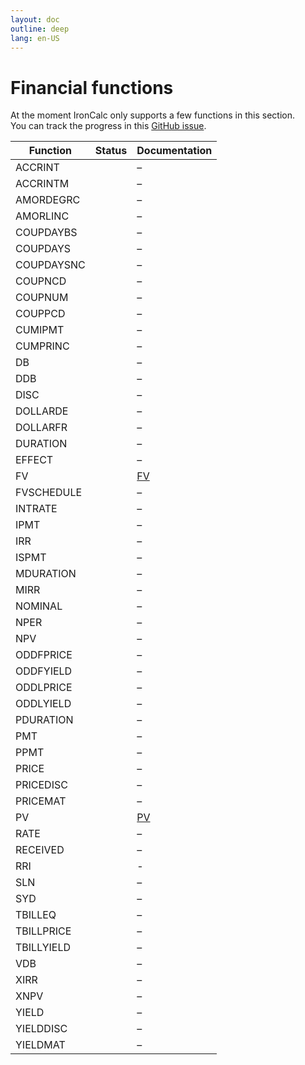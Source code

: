 ```yaml
---
layout: doc
outline: deep
lang: en-US
---
```


# Financial functions

At the moment IronCalc only supports a few functions in this section.  
You can track the progress in this [GitHub issue](https://github.com/ironcalc/IronCalc/issues/49).

| Function   | Status                                         | Documentation      |
| ---------- | ---------------------------------------------- | ------------------ |
| ACCRINT    | <Badge type="info" text="Not implemented yet" /> | –                  |
| ACCRINTM   | <Badge type="info" text="Not implemented yet" /> | –                  |
| AMORDEGRC  | <Badge type="info" text="Not implemented yet" /> | –                  |
| AMORLINC   | <Badge type="info" text="Not implemented yet" /> | –                  |
| COUPDAYBS  | <Badge type="info" text="Not implemented yet" /> | –                  |
| COUPDAYS   | <Badge type="info" text="Not implemented yet" /> | –                  |
| COUPDAYSNC | <Badge type="info" text="Not implemented yet" /> | –                  |
| COUPNCD    | <Badge type="info" text="Not implemented yet" /> | –                  |
| COUPNUM    | <Badge type="info" text="Not implemented yet" /> | –                  |
| COUPPCD    | <Badge type="info" text="Not implemented yet" /> | –                  |
| CUMIPMT    | <Badge type="tip" text="Available" />          | –                  |
| CUMPRINC   | <Badge type="tip" text="Available" />          | –                  |
| DB         | <Badge type="tip" text="Available" />          | –                  |
| DDB        | <Badge type="tip" text="Available" />          | –                  |
| DISC       | <Badge type="info" text="Not implemented yet" /> | –                  |
| DOLLARDE   | <Badge type="tip" text="Available" />          | –                  |
| DOLLARFR   | <Badge type="tip" text="Available" />          | –                  |
| DURATION   | <Badge type="info" text="Not implemented yet" /> | –                  |
| EFFECT     | <Badge type="tip" text="Available" />          | –                  |
| FV         | <Badge type="tip" text="Available" />          | [FV](financial/fv) |
| FVSCHEDULE | <Badge type="info" text="Not implemented yet" /> | –                  |
| INTRATE    | <Badge type="info" text="Not implemented yet" /> | –                  |
| IPMT       | <Badge type="tip" text="Available" />          | –                  |
| IRR        | <Badge type="tip" text="Available" />          | –                  |
| ISPMT      | <Badge type="tip" text="Available" />          | –                  |
| MDURATION  | <Badge type="info" text="Not implemented yet" /> | –                  |
| MIRR       | <Badge type="tip" text="Available" />          | –                  |
| NOMINAL    | <Badge type="tip" text="Available" />          | –                  |
| NPER       | <Badge type="tip" text="Available" />          | –                  |
| NPV        | <Badge type="tip" text="Available" />          | –                  |
| ODDFPRICE  | <Badge type="info" text="Not implemented yet" /> | –                  |
| ODDFYIELD  | <Badge type="info" text="Not implemented yet" /> | –                  |
| ODDLPRICE  | <Badge type="info" text="Not implemented yet" /> | –                  |
| ODDLYIELD  | <Badge type="info" text="Not implemented yet" /> | –                  |
| PDURATION  | <Badge type="tip" text="Available" />          | –                  |
| PMT        | <Badge type="tip" text="Available" />          | –                  |
| PPMT       | <Badge type="tip" text="Available" />          | –                  |
| PRICE      | <Badge type="info" text="Not implemented yet" /> | –                  |
| PRICEDISC  | <Badge type="info" text="Not implemented yet" /> | –                  |
| PRICEMAT   | <Badge type="info" text="Not implemented yet" /> | –                  |
| PV         | <Badge type="tip" text="Available" />          | [PV](financial/pv) |
| RATE       | <Badge type="tip" text="Available" />          | –                  |
| RECEIVED   | <Badge type="info" text="Not implemented yet" /> | –                  |
| RRI        | <Badge type="tip" text="Available" />          | -                  |
| SLN        | <Badge type="tip" text="Available" />          | –                  |
| SYD        | <Badge type="tip" text="Available" />          | –                  |
| TBILLEQ    | <Badge type="tip" text="Available" />          | –                  |
| TBILLPRICE | <Badge type="tip" text="Available" />          | –                  |
| TBILLYIELD | <Badge type="tip" text="Available" />          | –                  |
| VDB        | <Badge type="info" text="Not implemented yet" /> | –                  |
| XIRR       | <Badge type="tip" text="Available" />          | –                  |
| XNPV       | <Badge type="tip" text="Available" />          | –                  |
| YIELD      | <Badge type="info" text="Not implemented yet" /> | –                  |
| YIELDDISC  | <Badge type="info" text="Not implemented yet" /> | –                  |
| YIELDMAT   | <Badge type="info" text="Not implemented yet" /> | –                  |
